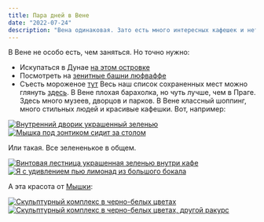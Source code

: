 ```yaml
---
title: Пара дней в Вене
date: "2022-07-24"
description: "Вена одинаковая. Зато есть много интересных кафешек и нет проблем с магазинами всего, что хочешь."
---
```


В Вене не особо есть, чем заняться. Но точно нужно:
* Искупаться в Дунае <a href="https://goo.gl/maps/JKp17Gf12hozBgKF9" target="_blank" rel="norferrer"> на этом островке</a>
* Посмотреть на <a href="https://goo.gl/maps/dwGg8kgSFTcxRbjX8" target="_blank" rel="norferrer">зенитные башни люфваффе</a>
* Съесть мороженое <a href="https://goo.gl/maps/ndL99QkcUQtK728Y9" target="_blank" rel="norferrer">тут</a>
Весь наш список сохраненных мест можно глянуть <a href="https://goo.gl/maps/E4AxMHTxLnEUXRtt8" target="_blank" rel="norferrer">здесь</a>. В Вене плохая барахолка, но чуть лучше, чем в Праге. Здесь много музеев, дворцов и парков. В Вене классный шоппинг, много стильных людей и красивые кафешки. Вот, например:

<a href="https://dl.dropboxusercontent.com/s/nepnf4jx8sdmvof/1.jpg?dl=0" target="_blank" rel="norferrer">
    <img src="https://dl.dropboxusercontent.com/s/6rnpy8odwgh476e/1-imresizer.jpeg?dl=0" alt="Внутренний дворик украшенный зеленью" title="Внутренний дворик украшенный зеленью"/>
</a>

<a href="https://dl.dropboxusercontent.com/s/tsxoannjinvgr6z/4.jpg?dl=0" target="_blank" rel="norferrer">
    <img src="https://dl.dropboxusercontent.com/s/veefveigepq8iaj/4-imresizer.jpeg?dl=0" alt="Мышка под зонтиком сидит за столом" title="Мышка под зонтиком сидит за столом"/>
</a>

Или такая. Все зелененькое в общем.

<a href="https://dl.dropboxusercontent.com/s/vhzm6f7namd57yq/3.jpg?dl=0" target="_blank" rel="norferrer">
    <img src="https://dl.dropboxusercontent.com/s/fxcl3xbxg4dqtgb/3-imresizer.jpeg?dl=0" alt="Винтовая лестница украшенная зеленью внутри кафе" title="Винтовая лестница украшенная зеленью внутри кафе"/>
</a>

<a href="https://dl.dropboxusercontent.com/s/p0ohu4of9l8ih5r/2.jpg?dl=0" target="_blank" rel="norferrer">
    <img src="https://dl.dropboxusercontent.com/s/zz16h6sakshoals/2-imresizer.jpeg?dl=0" alt="Я с удивлением пью лимонад из большого бокала" title="Я с удивлением пью лимонад из большого бокала"/>
</a>

А эта красота от <a href="https://www.instagram.com/nadytsegelnik/" target="_blank" rel="norferrer">Мышки</a>:

<a href="https://dl.dropboxusercontent.com/s/lt8c0vsl05h3nlv/5.jpg?dl=0" target="_blank" rel="norferrer">
    <img src="https://dl.dropboxusercontent.com/s/qb1b0ylqyd6ogqd/5-imresizer.jpeg?dl=0" alt="Скульптурный комплекс в черно-белых цветах" title="Скульптурный комплекс в черно-белых цветах"/>
</a>

<a href="https://dl.dropboxusercontent.com/s/b1p5sejzmpcja31/6.JPG?dl=0" target="_blank" rel="norferrer">
    <img src="https://dl.dropboxusercontent.com/s/he4d7j4o87czyqb/6-imresizer.jpeg?dl=0" alt="Скульптурный комплекс в черно-белых цветах, другой ракурс" title="Скульптурный комплекс в черно-белых цветах, другой ракурс"/>
</a>

